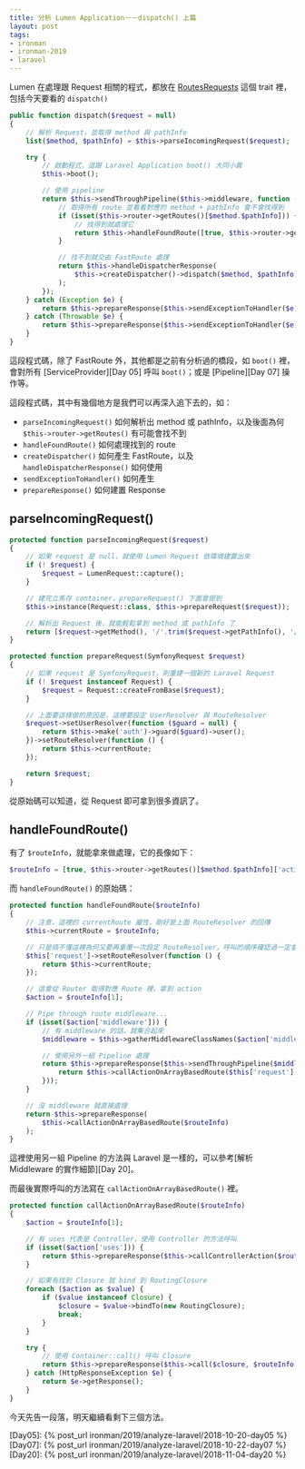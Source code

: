```yaml
---
title: 分析 Lumen Application－－dispatch() 上篇
layout: post
tags:
- ironman
- ironman-2019
- laravel
---
```


Lumen 在處理跟 Request 相關的程式，都放在 [RoutesRequests][] 這個 trait 裡，包括今天要看的 `dispatch()`

```php
public function dispatch($request = null)
{
    // 解析 Request，並取得 method 與 pathInfo
    list($method, $pathInfo) = $this->parseIncomingRequest($request);

    try {
        // 啟動程式，這跟 Laravel Application boot() 大同小異
        $this->boot();

        // 使用 pipeline 
        return $this->sendThroughPipeline($this->middleware, function () use ($method, $pathInfo) {
            // 取得所有 route 並看看對應的 method + pathInfo 會不會找得到
            if (isset($this->router->getRoutes()[$method.$pathInfo])) {
                // 找得到就處理它
                return $this->handleFoundRoute([true, $this->router->getRoutes()[$method.$pathInfo]['action'], []]);
            }

            // 找不到就交由 FastRoute 處理
            return $this->handleDispatcherResponse(
                $this->createDispatcher()->dispatch($method, $pathInfo)
            );
        });
    } catch (Exception $e) {
        return $this->prepareResponse($this->sendExceptionToHandler($e));
    } catch (Throwable $e) {
        return $this->prepareResponse($this->sendExceptionToHandler($e));
    }
}
```

這段程式碼，除了 FastRoute 外，其他都是之前有分析過的橋段，如 `boot()` 裡，會對所有 [ServiceProvider][Day 05] 呼叫 `boot()`；或是 [Pipeline][Day 07] 操作等。

這段程式碼，其中有幾個地方是我們可以再深入追下去的，如：

* `parseIncomingRequest()` 如何解析出 method 或 pathInfo，以及後面為何 `$this->router->getRoutes()` 有可能會找不到
* `handleFoundRoute()` 如何處理找到的 route
* `createDispatcher()` 如何產生 FastRoute，以及 `handleDispatcherResponse()` 如何使用
* `sendExceptionToHandler()` 如何產生
* `prepareResponse()` 如何建置 Response

## parseIncomingRequest()

```php
protected function parseIncomingRequest($request)
{
    // 如果 request 是 null，就使用 Lumen Request 依環境建置出來
    if (! $request) {
        $request = LumenRequest::capture();
    }

    // 建完立馬存 container，prepareRequest() 下面會提到
    $this->instance(Request::class, $this->prepareRequest($request));

    // 解析出 Request 後，就能輕鬆拿到 method 或 pathInfo 了
    return [$request->getMethod(), '/'.trim($request->getPathInfo(), '/')];
}

protected function prepareRequest(SymfonyRequest $request)
{
    // 如果 request 是 SymfonyRequest，則重建一個新的 Laravel Request
    if (! $request instanceof Request) {
        $request = Request::createFromBase($request);
    }

    // 上面要這樣做的原因是，這裡要設定 UserResolver 與 RouteResolver
    $request->setUserResolver(function ($guard = null) {
        return $this->make('auth')->guard($guard)->user();
    })->setRouteResolver(function () {
        return $this->currentRoute;
    });

    return $request;
}
```

從原始碼可以知道，從 Request 即可拿到很多資訊了。

## handleFoundRoute()

有了 `$routeInfo`，就能拿來做處理，它的長像如下：

```php
$routeInfo = [true, $this->router->getRoutes()[$method.$pathInfo]['action'], []]
```

而 `handleFoundRoute()` 的原始碼：

```php
protected function handleFoundRoute($routeInfo)
{
    // 注意，這裡的 currentRoute 屬性，剛好是上面 RouteResolver 的回傳
    $this->currentRoute = $routeInfo;

    // 只是搞不懂這裡為何又要再重覆一次設定 RouteResolver，呼叫的順序確認過一定會是 parseIncomingRequest() 後才 handleFoundRoute()
    $this['request']->setRouteResolver(function () {
        return $this->currentRoute;
    });

    // 這會從 Router 取得對應 Route 裡，拿到 action
    $action = $routeInfo[1];

    // Pipe through route middleware...
    if (isset($action['middleware'])) {
        // 有 middleware 的話，就集合起來
        $middleware = $this->gatherMiddlewareClassNames($action['middleware']);

        // 使用另外一組 Pipeline 處理
        return $this->prepareResponse($this->sendThroughPipeline($middleware, function () {
            return $this->callActionOnArrayBasedRoute($this['request']->route());
        }));
    }

    // 沒 middleware 就直接處理
    return $this->prepareResponse(
        $this->callActionOnArrayBasedRoute($routeInfo)
    );
}
```

這裡使用另一組 Pipeline 的方法與 Laravel 是一樣的，可以參考[解析 Middleware 的實作細節][Day 20]。

而最後實際呼叫的方法寫在 `callActionOnArrayBasedRoute()` 裡。

```php
protected function callActionOnArrayBasedRoute($routeInfo)
{
    $action = $routeInfo[1];

    // 有 uses 代表是 Controller，使用 Controller 的方法呼叫
    if (isset($action['uses'])) {
        return $this->prepareResponse($this->callControllerAction($routeInfo));
    }

    // 如果有找到 Closure 就 bind 到 RoutingClosure
    foreach ($action as $value) {
        if ($value instanceof Closure) {
            $closure = $value->bindTo(new RoutingClosure);
            break;
        }
    }

    try {
        // 使用 Container::call() 呼叫 Closure
        return $this->prepareResponse($this->call($closure, $routeInfo[2]));
    } catch (HttpResponseException $e) {
        return $e->getResponse();
    }
}
```

今天先告一段落，明天繼續看剩下三個方法。

[RoutesRequests]: https://github.com/laravel/lumen-framework/blob/v5.7.6/src/Concerns/RoutesRequests.php

[Day05]: {% post_url ironman/2019/analyze-laravel/2018-10-20-day05 %}
[Day07]: {% post_url ironman/2019/analyze-laravel/2018-10-22-day07 %}
[Day20]: {% post_url ironman/2019/analyze-laravel/2018-11-04-day20 %}
